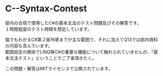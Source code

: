 C--Syntax-Contest
=================

部内の合宿で使用したC#の基本文法のテスト問題及びその解答です。  
１時間程度のテスト時間を想定しています。  

猫でもわかるC#第２版16章までが主な範囲で、それに加えてQ13では部内資料の内容も含んでいます。  
範囲設定の関係でLINQ等C#の重要な機能について触れられていませんが、「基本文法テスト」ということでご了承頂きたく。  

この問題・解答はMITライセンスで公開されています。  
